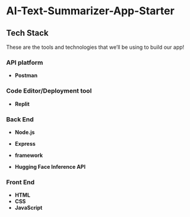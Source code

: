 # AI-Text-Summarizer-App-Starter
## Tech Stack

These are the tools and technologies that we’ll be using to build our app!

### API platform

* **Postman** 

### Code Editor/Deployment tool

* **Replit** 

### Back End

* **Node.js** 
* **Express**
* **framework**

* **Hugging Face Inference API** 

### Front End

* **HTML**
* **CSS**
* **JavaScript**
